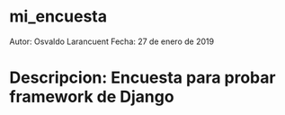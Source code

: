 # mi_encuesta
Autor: Osvaldo Larancuent
Fecha: 27 de enero de 2019
# Descripcion: Encuesta para probar framework de Django
